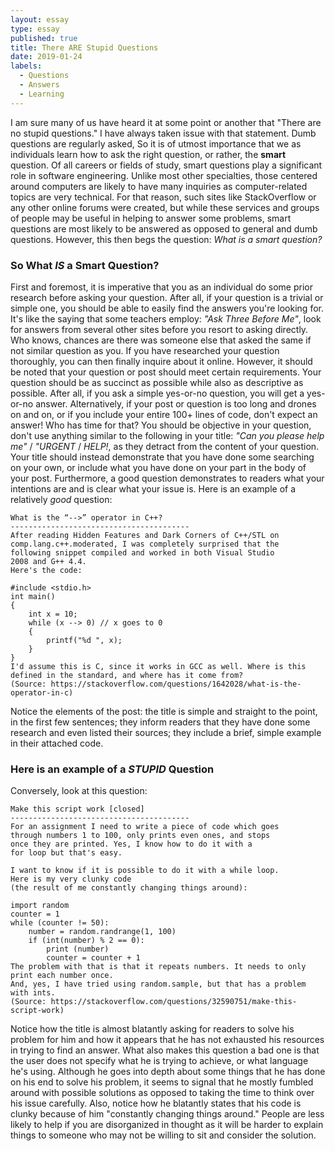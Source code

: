```yaml
---
layout: essay
type: essay
published: true
title: There ARE Stupid Questions
date: 2019-01-24
labels:
  - Questions
  - Answers
  - Learning
---
```


I am sure many of us have heard it at some point or another that "There are no stupid questions." I have always taken issue with that statement. Dumb questions are regularly asked, So it is of utmost importance that we as individuals learn how to ask the right question, or rather, the **smart** question. Of all careers or fields of study, smart questions play a significant role in software engineering. Unlike most other specialties, those centered around computers are likely to have many inquiries as computer-related topics are very technical. For that reason, such sites like StackOverflow or any other online forums were created, but while these services and groups of people may be useful in helping to answer some problems, smart questions are most likely to be answered as opposed to general and dumb questions. However, this then begs the question: *What is a smart question?*

### So What **_IS_** a Smart Question?

First and foremost, it is imperative that you as an individual do some prior research before asking your question. After all, if your question is a trivial or simple one, you should be able to easily find the answers you're looking for. It's like the saying that some teachers employ: *"Ask Three Before Me"*, look for answers from several other sites before you resort to asking directly. Who knows, chances are there was someone else that asked the same if not similar question as you. If you have researched your question thoroughly, you can then finally inquire about it online. However, it should be noted that your question or post should meet certain requirements. Your question should be as succinct as possible while also as descriptive as possible. After all, if you ask a simple yes-or-no question, you will get a yes-or-no answer. Alternatively, if your post or question is too long and drones on and on, or if you include your entire 100+ lines of code, don't expect an answer! Who has time for that? You should be objective in your question, don't use anything similar to the following in your title: *"Can you please help me"* / *"URGENT* / *HELP!*, as they detract from the content of your question. Your title should instead demonstrate that you have done some searching on your own, or include what you have done on your part in the body of your post. Furthermore, a good question demonstrates to readers what your intentions are and is clear what your issue is. Here is an example of a relatively *good* question:
```
What is the “-->” operator in C++?
----------------------------------------
After reading Hidden Features and Dark Corners of C++/STL on 
comp.lang.c++.moderated, I was completely surprised that the 
following snippet compiled and worked in both Visual Studio 
2008 and G++ 4.4.
Here's the code:

#include <stdio.h>
int main()
{
    int x = 10;
    while (x --> 0) // x goes to 0
    {
        printf("%d ", x);
    }
}
I'd assume this is C, since it works in GCC as well. Where is this defined in the standard, and where has it come from?
(Source: https://stackoverflow.com/questions/1642028/what-is-the-operator-in-c)
```
Notice the elements of the post: the title is simple and straight to the point, in the first few sentences; they inform readers that they have done some research and even listed their sources; they include a brief, simple example in their attached code.


### Here is an example of a **_STUPID_** Question

Conversely, look at this question: 
```
Make this script work [closed]
----------------------------------------
For an assignment I need to write a piece of code which goes
through numbers 1 to 100, only prints even ones, and stops 
once they are printed. Yes, I know how to do it with a 
for loop but that's easy.

I want to know if it is possible to do it with a while loop. 
Here is my very clunky code 
(the result of me constantly changing things around):

import random
counter = 1
while (counter != 50):
    number = random.randrange(1, 100)
    if (int(number) % 2 == 0):
        print (number)
        counter = counter + 1
The problem with that is that it repeats numbers. It needs to only print each number once. 
And, yes, I have tried using random.sample, but that has a problem with ints.
(Source: https://stackoverflow.com/questions/32590751/make-this-script-work)
```
Notice how the title is almost blatantly asking for readers to solve his problem for him and how it appears that he has not exhausted his resources in trying to find an answer. What also makes this question a bad one is that the user does not specify what he is trying to achieve, or what language he's using. Although he goes into depth about some things that he has done on his end to solve his problem, it seems to signal that he mostly fumbled around with possible solutions as opposed to taking the time to think over his issue carefully. Also, notice how he blatantly states that his code is clunky because of him "constantly changing things around." People are less likely to help if you are disorganized in thought as it will be harder to explain things to someone who may not be willing to sit and consider the solution.


